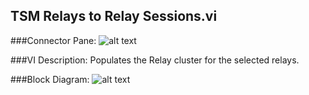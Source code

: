 ## **TSM Relays to Relay Sessions.vi**
###Connector Pane:
![alt text](/Instrument%20Control/Relay/Pin%20Map/TSM%20Relays%20to%20Relay%20Sessions.vic.png "TSM Relays to Relay Sessions.vi connector pane")

###VI Description:
Populates the Relay cluster for the selected relays.

###Block Diagram:
![alt text](/Instrument%20Control/Relay/Pin%20Map/TSM%20Relays%20to%20Relay%20Sessions.vid.png "TSM Relays to Relay Sessions.vi block diagram")
